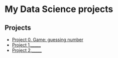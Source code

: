 # My Data Science projects

## Projects

* [Project 0. Game: guessing number]()
* [Project 1._____](_____)
* [Project 2._____](_____)